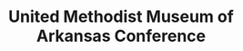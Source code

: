 ---
layout: repo
title: "United Methodist Museum of Arkansas Conference"
id: 1435
permalink: repos/1435/
---